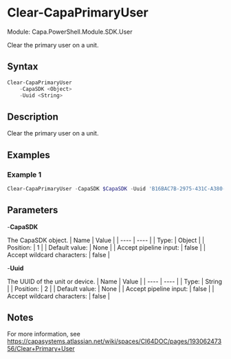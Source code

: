 # Clear-CapaPrimaryUser
Module: Capa.PowerShell.Module.SDK.User

Clear the primary user on a unit.

## Syntax

```powershell
Clear-CapaPrimaryUser
	-CapaSDK <Object>
	-Uuid <String>
```

## Description

Clear the primary user on a unit.

## Examples

### Example 1
```powershell
Clear-CapaPrimaryUser -CapaSDK $CapaSDK -Uuid 'B16BAC7B-2975-431C-A380-B702B1A83AF4'
```
    

## Parameters

-**CapaSDK**

The CapaSDK object.
| Name | Value |
| ---- | ---- |
| Type: | Object |
| Position: | 1 | 
| Default value: | None | 
| Accept pipeline input: | false | 
| Accept wildcard characters: | false | 

-**Uuid**

The UUID of the unit or device.
| Name | Value |
| ---- | ---- |
| Type: | String |
| Position: | 2 | 
| Default value: | None | 
| Accept pipeline input: | false | 
| Accept wildcard characters: | false | 


## Notes

For more information, see https://capasystems.atlassian.net/wiki/spaces/CI64DOC/pages/19306247356/Clear+Primary+User
